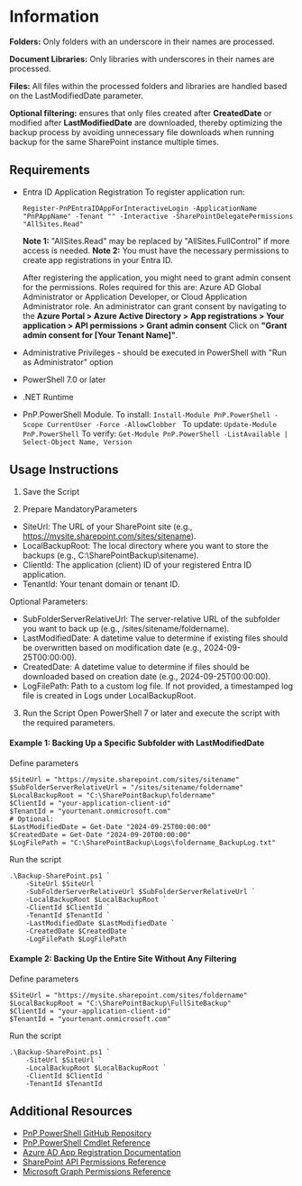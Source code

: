 # Information
**Folders:** Only folders with an underscore in their names are processed.

**Document Libraries:** Only libraries with underscores in their names are processed.

**Files:** All files within the processed folders and libraries are handled based on the LastModifiedDate parameter.

**Optional filtering:** ensures that only files created after **CreatedDate** or modified after **LastModifiedDate** are downloaded, thereby optimizing the backup process by avoiding unnecessary file downloads when running backup for the same SharePoint instance multiple times.

## Requirements
- Entra ID Application Registration
    To register application run: 
    ```
    Register-PnPEntraIDAppForInteractiveLogin -ApplicationName "PnPAppName" -Tenant "" -Interactive -SharePointDelegatePermissions "AllSites.Read"
    ```
    **Note 1:** "AllSites.Read" may be replaced by "AllSites.FullControl" if more access is needed.
    **Note 2:** You must have the necessary permissions to create app registrations in your Entra ID.

    After registering the application, you might need to grant admin consent for the permissions.
    Roles required for this are: Azure AD Global Administrator or Application Developer, or Cloud Application Administrator role.
    An administrator can grant consent by navigating to the **Azure Portal > Azure Active Directory > App registrations > Your application > API permissions > Grant admin consent** 
    Click on **"Grant admin consent for [Your Tenant Name]"**.
- Administrative Privileges - should be executed in PowerShell with "Run as Administrator" option
- PowerShell 7.0 or later
- .NET Runtime
- PnP.PowerShell Module. 
    To install: ``Install-Module PnP.PowerShell -Scope CurrentUser -Force -AllowClobber ``
    To update: ``Update-Module PnP.PowerShell``
    To verify: ``Get-Module PnP.PowerShell -ListAvailable | Select-Object Name, Version``

## Usage Instructions
1. Save the Script

2. Prepare MandatoryParameters

- SiteUrl: The URL of your SharePoint site (e.g., https://mysite.sharepoint.com/sites/sitename).
- LocalBackupRoot: The local directory where you want to store the backups (e.g., C:\SharePointBackup\sitename).
- ClientId: The application (client) ID of your registered Entra ID application.
- TenantId: Your tenant domain or tenant ID.

Optional Parameters:

- SubFolderServerRelativeUrl: The server-relative URL of the subfolder you want to back up (e.g., /sites/sitename/foldername).
- LastModifiedDate: A datetime value to determine if existing files should be overwritten based on modification date (e.g., 2024-09-25T00:00:00).
- CreatedDate: A datetime value to determine if files should be downloaded based on creation date (e.g., 2024-09-25T00:00:00).
- LogFilePath: Path to a custom log file. If not provided, a timestamped log file is created in Logs under LocalBackupRoot.

3. Run the Script
Open PowerShell 7 or later and execute the script with the required parameters.

#### Example 1: Backing Up a Specific Subfolder with LastModifiedDate

Define parameters
```
$SiteUrl = "https://mysite.sharepoint.com/sites/sitename"
$SubFolderServerRelativeUrl = "/sites/sitename/foldername"
$LocalBackupRoot = "C:\SharePointBackup\foldername"
$ClientId = "your-application-client-id"
$TenantId = "yourtenant.onmicrosoft.com"
# Optional:
$LastModifiedDate = Get-Date "2024-09-25T00:00:00"
$CreatedDate = Get-Date "2024-09-20T00:00:00"
$LogFilePath = "C:\SharePointBackup\Logs\foldername_BackupLog.txt"
```
Run the script
```
.\Backup-SharePoint.ps1 `
    -SiteUrl $SiteUrl `
    -SubFolderServerRelativeUrl $SubFolderServerRelativeUrl `
    -LocalBackupRoot $LocalBackupRoot `
    -ClientId $ClientId `
    -TenantId $TenantId `
    -LastModifiedDate $LastModifiedDate `
    -CreatedDate $CreatedDate `
    -LogFilePath $LogFilePath
```

#### Example 2: Backing Up the Entire Site Without Any Filtering

Define parameters
```
$SiteUrl = "https://mysite.sharepoint.com/sites/foldername"
$LocalBackupRoot = "C:\SharePointBackup\FullSiteBackup"
$ClientId = "your-application-client-id"
$TenantId = "yourtenant.onmicrosoft.com"
```
Run the script
```
.\Backup-SharePoint.ps1 `
    -SiteUrl $SiteUrl `
    -LocalBackupRoot $LocalBackupRoot `
    -ClientId $ClientId `
    -TenantId $TenantId
```

## Additional Resources


+ [PnP.PowerShell GitHub Repository](https://github.com/pnp/powershell)
+ [PnP.PowerShell Cmdlet Reference](https://pnp.github.io/powershell/cmdlets/)
+ [Azure AD App Registration Documentation](https://learn.microsoft.com/en-us/entra/identity-platform/quickstart-register-app?tabs=certificate)
+ [SharePoint API Permissions Reference](https://learn.microsoft.com/en-us/sharepoint/dev/solution-guidance/security-apponly-azureacs)
+ [Microsoft Graph Permissions Reference](https://learn.microsoft.com/en-us/graph/permissions-reference)
